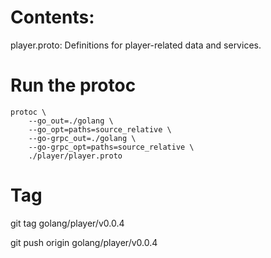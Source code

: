 # Contents:

player.proto: Definitions for player-related data and services.

# Run the protoc

```
protoc \                                    
    --go_out=./golang \
    --go_opt=paths=source_relative \
    --go-grpc_out=./golang \
    --go-grpc_opt=paths=source_relative \
    ./player/player.proto
```

# Tag

git tag golang/player/v0.0.4

git push origin golang/player/v0.0.4 
